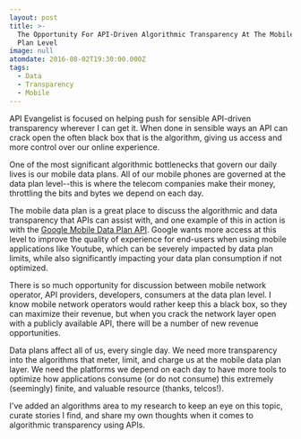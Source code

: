 ```yaml
---
layout: post
title: >-
  The Opportunity For API-Driven Algorithmic Transparency At The Mobile Data
  Plan Level
image: null
atomdate: 2016-08-02T19:30:00.000Z
tags:
  - Data
  - Transparency
  - Mobile
---
```

API Evangelist is focused on helping push for sensible API-driven transparency wherever I can get it. When done in sensible ways an API can crack open the often black box that is the algorithm, giving us access and more control over our online experience.

One of the most significant algorithmic bottlenecks that govern our daily lives is our mobile data plans. All of our mobile phones are governed at the data plan level--this is where the telecom companies make their money, throttling the bits and bytes we depend on each day. 

The mobile data plan is a great place to discuss the algorithmic and data transparency that APIs can assist with, and one example of this in action is with the [Google Mobile Data Plan API](http://youtube-eng.blogspot.com/2016/04/announcing-mobile-data-plan-api.html). Google wants more access at this level to improve the quality of experience for end-users when using mobile applications like Youtube, which can be severely impacted by data plan limits, while also significantly impacting your data plan consumption if not optimized.

There is so much opportunity for discussion between mobile network operator, API providers, developers, consumers at the data plan level. I know mobile network operators would rather keep this a black box, so they can maximize their revenue, but when you crack the network layer open with a publicly available API, there will be a number of new revenue opportunities.

Data plans affect all of us, every single day. We need more transparency into the algorithms that meter, limit, and charge us at the mobile data plan layer. We need the platforms we depend on each day to have more tools to optimize how applications consume (or do not consume) this extremely (seemingly) finite, and valuable resource (thanks, telcos!). 

I've added an algorithms area to my research to keep an eye on this topic, curate stories I find, and share my own thoughts when it comes to algorithmic transparency using APIs.